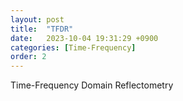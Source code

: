 ```yaml
---
layout: post
title:  "TFDR"
date:   2023-10-04 19:31:29 +0900
categories: [Time-Frequency]
order: 2
---
```


Time-Frequency Domain Reflectometry